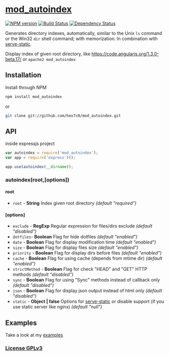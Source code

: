 # [mod_autoindex](http://supergiovane.tk/#/mod_autoindex)

[![NPM version](https://badge.fury.io/js/mod_autoindex.svg)](http://badge.fury.io/js/mod_autoindex)
[![Build Status](https://travis-ci.org/hex7c0/mod_autoindex.svg?branch=master)](https://travis-ci.org/hex7c0/mod_autoindex)
[![Dependency Status](https://david-dm.org/hex7c0/mod_autoindex/status.svg)](https://david-dm.org/hex7c0/mod_autoindex)

Generates directory indexes, automatically, similar to the Unix `ls` command or the Win32 `dir` shell command; with memorization.
In combination with [serve-static](https://github.com/expressjs/serve-static).

Display index of given root directory, like https://code.angularjs.org/1.3.0-beta.17/ or `apache2 mod_autoindex`

## Installation

Install through NPM

```bash
npm install mod_autoindex
```
or
```bash
git clone git://github.com/hex7c0/mod_autoindex.git
```

## API

inside expressjs project
```js
var autoindex = require('mod_autoindex');
var app = require('express')();

app.use(autoindex(__dirname));
```

### autoindex(root,[options])

#### root

 - `root` - **String** Index given root directory *(default "required")*

#### [options]

 - `exclude` - **RegExp** Regular expression for files/dirs exclude *(default "disabled")*
 - `dotfiles`- **Boolean** Flag for hide dotfiles *(default "enabled")*
 - `date` - **Boolean** Flag for display modification time *(default "enabled")*
 - `size` - **Boolean** Flag for display files size *(default "enabled")*
 - `priority` - **Boolean** Flag for display dirs before files *(default "enabled")*
 - `cache` - **Boolean** Flag for using cache (depends from mtime dir) *(default "enabled")*
 - `strictMethod` - **Boolean** Flag for check "HEAD" and "GET" HTTP methods *(default "disabled")*
 - `sync` - **Boolean** Flag for using "Sync" methods instead of callback only *(default "disabled")*
 - `json` - **Boolean** Flag for display json output instead of html only *(default "disabled")*
 - `static` - **Object | false** Options for [serve-static](https://github.com/expressjs/serve-static) or disable support (if you use static server like nginx) *(default "null")*

## Examples

Take a look at my [examples](https://github.com/hex7c0/mod_autoindex/tree/master/examples)

### [License GPLv3](http://opensource.org/licenses/GPL-3.0)
